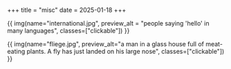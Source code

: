 +++
title = "misc"
date = 2025-01-18
+++

{{ img(name="international.jpg", preview_alt = "people saying 'hello' in many languages", classes=["clickable"]) }}

{{ img(name="fliege.jpg", preview_alt="a man in a glass house full of meat-eating plants. A fly has just landed on his large nose", classes=["clickable"]) }}
